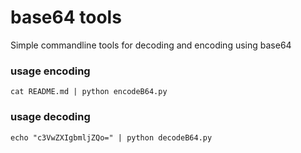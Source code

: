 # base64 tools
Simple commandline tools for decoding and encoding using base64
### usage encoding
	cat README.md | python encodeB64.py
### usage decoding
	echo "c3VwZXIgbmljZQo=" | python decodeB64.py

